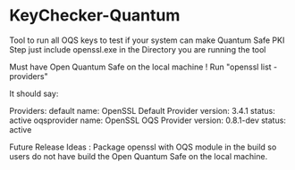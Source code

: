# KeyChecker-Quantum
Tool to run all OQS keys to test if your system can make Quantum Safe PKI
 Step just include openssl.exe in the Directory you are running the tool 


Must have Open Quantum Safe on the local machine !
Run  "openssl list -providers" 

It should say:  

Providers:
  default
    name: OpenSSL Default Provider
    version: 3.4.1
    status: active
  oqsprovider
    name: OpenSSL OQS Provider
    version: 0.8.1-dev
    status: active

 
 Future Release Ideas :   Package openssl with OQS module in the build so users do not have build the Open Quantum Safe on the local machine.
